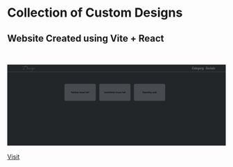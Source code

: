 # Collection of Custom Designs

## Website Created using Vite + React

<br>

<p align="center">
    <img src="./src/assets/ss1.png" />
</p>

<a href="">Visit</a>
